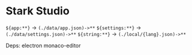 # Stark Studio

`${app:**}` -> `(./data/app.json)->**`
`${settings:**}` -> `(./data/settings.json)->**`
`${string:**}` -> `(./local/{lang}.json)->**`

Deps:
electron
monaco-editor

